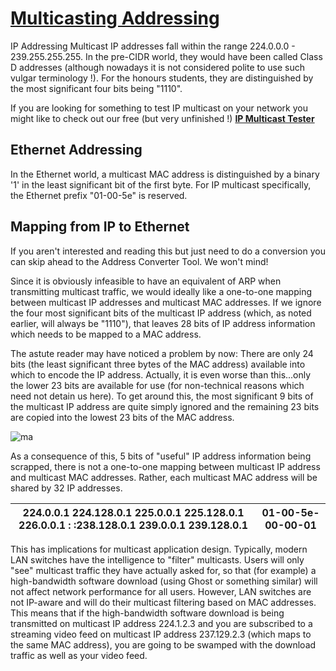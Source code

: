 # **[Multicasting Addressing](https://www.dqnetworks.ie/toolsinfo.d/multicastaddressing.html)**

IP Addressing
Multicast IP addresses fall within the range 224.0.0.0 - 239.255.255.255. In the pre-CIDR world, they would have been called Class D addresses (although nowadays it is not considered polite to use such vulgar terminology !). For the honours students, they are distinguished by the most significant four bits being "1110".

If you are looking for something to test IP multicast on your network you might like to check out our free (but very unfinished !) **[IP Multicast Tester](https://www.dqnetworks.ie/toolsinfo/mcasttest/)**

## Ethernet Addressing

In the Ethernet world, a multicast MAC address is distinguished by a binary '1' in the least significant bit of the first byte. For IP multicast specifically, the Ethernet prefix "01-00-5e" is reserved.

## Mapping from IP to Ethernet

If you aren't interested and reading this but just need to do a conversion you can skip ahead to the Address Converter Tool. We won't mind!

Since it is obviously infeasible to have an equivalent of ARP when transmitting multicast traffic, we would ideally like a one-to-one mapping between multicast IP addresses and multicast MAC addresses. If we ignore the four most significant bits of the multicast IP address (which, as noted earlier, will always be "1110"), that leaves 28 bits of IP address information which needs to be mapped to a MAC address.

The astute reader may have noticed a problem by now: There are only 24 bits (the least significant three bytes of the MAC address) available into which to encode the IP address. Actually, it is even worse than this...only the lower 23 bits are available for use (for non-technical reasons which need not detain us here). To get around this, the most significant 9 bits of the multicast IP address are quite simply ignored and the remaining 23 bits are copied into the lowest 23 bits of the MAC address.

![ma](https://www.dqnetworks.ie/toolsinfo.d/multicastaddressmapping.gif)

As a consequence of this, 5 bits of "useful" IP address information being scrapped, there is not a one-to-one mapping between multicast IP address and multicast MAC addresses. Rather, each multicast MAC address will be shared by 32 IP addresses.

| 224.0.0.1 224.128.0.1 225.0.0.1 225.128.0.1 226.0.0.1 : :238.128.0.1 239.0.0.1 239.128.0.1 | 01-00-5e-00-00-01 |
|--------------------------------------------------------------------------------------------|-------------------|

This has implications for multicast application design. Typically, modern LAN switches have the intelligence to "filter" multicasts. Users will only "see" multicast traffic they have actually asked for, so that (for example) a high-bandwidth software download (using Ghost or something similar) will not affect network performance for all users. However, LAN switches are not IP-aware and will do their multicast filtering based on MAC addresses. This means that if the high-bandwidth software download is being transmitted on multicast IP address 224.1.2.3 and you are subscribed to a streaming video feed on multicast IP address 237.129.2.3 (which maps to the same MAC address), you are going to be swamped with the download traffic as well as your video feed.
